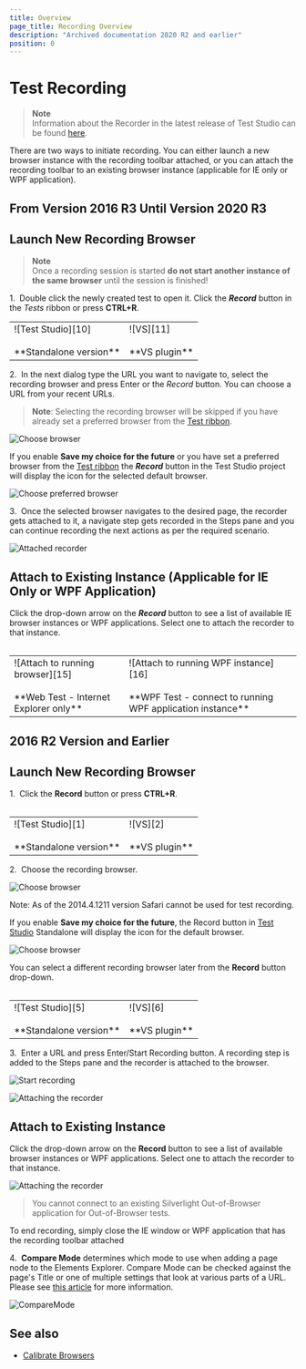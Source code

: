 ```yaml
---
title: Overview
page_title: Recording Overview
description: "Archived documentation 2020 R2 and earlier"
position: 0
---
```

# Test Recording #

> **Note**
> <br>
> Information about the Recorder in the latest release of Test Studio can be found <a href="/general-information/test-recording/overview" target="_blank">here</a>.

There are two ways to initiate recording. You can either launch a new browser instance with the recording toolbar attached, or you can attach the recording toolbar to an existing browser instance (applicable for IE only or WPF application).

## **From Version 2016 R3 Until Version 2020 R3** ##

## Launch New Recording Browser ##

> **Note**
> <br>
> Once a recording session is started **do not start another instance of the same browser** until the session is finished!

1.&nbsp;  Double click the newly created test to open it. Click the ***Record*** button in the *Tests* ribbon or press **CTRL+R**.

<table id=no-table>
	<tr>
		<td>![Test Studio][10] <br><br>**Standalone version**</td>
		<td>![VS][11] <br><br>**VS plugin**</td>
	</tr>
<table>

2.&nbsp; In the next dialog type the URL you want to navigate to, select the recording browser and press Enter or the *Record* button. You can choose a URL from your recent URLs.

> **Note**: Selecting the recording browser will be skipped if you have already set a preferred browser from the <a href="/getting-started/test-execution/quick-execution" target="_blank">Test ribbon</a>.

![Choose browser][12]

If you enable **Save my choice for the future** or you have set a preferred browser from the <a href="/getting-started/test-execution/quick-execution" target="_blank">Test ribbon</a> the ***Record*** button in the Test Studio project will display the icon for the selected default browser.

![Choose preferred browser][13]

3.&nbsp; Once the selected browser navigates to the desired page, the recorder gets attached to it, a navigate step gets recorded in the Steps pane and you can continue recording the next actions as per the required scenario.

![Attached recorder][14]

## Attach to Existing Instance (Applicable for IE Only or WPF Application) ##

Click the drop-down arrow on the ***Record*** button to see a list of available IE browser instances or WPF applications. Select one to attach the recorder to that instance.

<table id=no-table>
	<tr>
		<td>![Attach to running browser][15] <br><br>**Web Test - Internet Explorer only**</td>
		<td>![Attach to running WPF instance][16] <br><br>**WPF Test - connect to running WPF application instance**</td>
	</tr>
<table>

## **2016 R2 Version and Earlier** ##

## Launch New Recording Browser ##

1.&nbsp; Click the __Record__ button or press __CTRL+R__.
	
<table id=no-table>
	<tr>
		<td>![Test Studio][1] <br><br>**Standalone version**</td>
		<td>![VS][2] <br><br>**VS plugin**</td>
	</tr>
<table>

2.&nbsp; Choose the recording browser.

![Choose browser][3]

Note: As of the 2014.4.1211 version Safari cannot be used for test recording.

If you enable __Save my choice for the future__, the Record button in <a href="http://www.telerik.com/teststudio" target="_blank">Test Studio</a> Standalone will display the icon for the default browser.

![Choose browser][4]

You can select a different recording browser later from the __Record__ button drop-down.

<table id="no-table">
	<tr>
		<td>![Test Studio][5] <br><br>**Standalone version**</td>
		<td>![VS][6] <br><br>**VS plugin**</td>
	</tr>
<table>

3.&nbsp; Enter a URL and press Enter/Start Recording button. A recording step is added to the Steps pane and the recorder is attached to the browser.

![Start recording][7]

![Attaching the recorder][8]

## Attach to Existing Instance ##

Click the drop-down arrow on the __Record__ button to see a list of available browser instances or WPF applications. Select one to attach the recorder to that instance.

![Attaching the recorder][9]

> You cannot connect to an existing Silverlight Out-of-Browser application for Out-of-Browser tests.

To end recording, simply close the IE window or WPF application that has the recording toolbar attached

4.&nbsp; **Compare Mode** determines which mode to use when adding a page node to the Elements Explorer. Compare Mode can be checked against the page's Title or one of multiple settings that look at various parts of a URL. Please see <a href="/features/project-settings/recording-options#elements-page-compare-mode" target="_blank">this article</a> for more information.

![CompareMode][13]

## See also ##

* <a href="/features/project-settings/browsers" target="_blank">Calibrate Browsers</a>

[1]: /img/archived-docs/test-recording/overview/fig1.png
[2]: /img/archived-docs/test-recording/overview/fig2.png
[3]: /img/archived-docs/test-recording/overview/fig3.png
[4]: /img/archived-docs/test-recording/overview/fig4.png
[5]: /img/archived-docs/test-recording/overview/fig5.png
[6]: /img/archived-docs/test-recording/overview/fig6.png
[7]: /img/archived-docs/test-recording/overview/fig7.png
[8]: /img/archived-docs/test-recording/overview/fig8.png
[9]: /img/archived-docs/test-recording/overview/fig9.png
[13]: /img/archived-docs/test-execution/quick-execution/fig13.png
[10]: /img/archived-docs/test-recording/overview/fig10.png
[11]: /img/archived-docs/test-recording/overview/fig11.png
[12]: /img/archived-docs/test-recording/overview/fig12.png
[13]: /img/archived-docs/test-recording/overview/fig13.png
[14]: /img/archived-docs/test-recording/overview/fig14.png
[15]: /img/archived-docs/test-recording/overview/fig15.png
[16]: /img/archived-docs/test-recording/overview/fig15a.png
